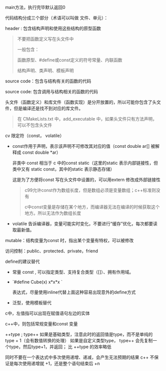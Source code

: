 main方法，执行完毕默认返回0



代码结构分成三个部分（术语可以叫做 文件、单元）：

header : 包含结构声明和使用这些结构的原型函数

> 不要把函数定义写在头文件中
>
> 一般包含：
>
> 函数原型、#define或const定义的符号常量、内联函数
>
> 结构声明、类声明、模板声明

source code：包含与结构有关的函数的代码

source code:  包含调用与结构相关的函数的代码



头文件（函数定义）和库文件（函数实现）是分开放置的，所以可能你包含了头文件，但是编译还是找不到对应的库文件。

> 在 CMakeLists.txt 中，add_executable 中，如果头文件只有方法声明，可以不包含头文件



cv 限定符（const， volatile）

- const作用于声明，表示该声明不可修改其对应的值（const double ar[] 被解释成 const double *ar）  

    非类中 const 相当于 c 中的const static（这里的static 表示内部链接性，但类中又有 static const，其中的static 表示静态存储）

    这是为了方便将const 写在头文件中设置的，可以用extern 修改成外部链接性

    >c99允许const作为数组长度，但是数组必须是变量数组；c++标准则没有  
    >
    >c中const变量是存储在某个地方，而编译器无法在编译的时候获取这个地方。所以无法作为数组长度

- volatile 告诉编译器，变量可能实时变化，不要进行“缓存”优化，每次都要读取最新值。

mutable：结构变量为const 时，指出某个变量有特权，可以被修改



访问控制：public、protected、private，friend



define的建议替代

- 常量 const , 可以指定类型、支持复合类型（\[\]）、拥有作用域。

- \`\#define Cube\(x\) x\*x\*x \`

    表达式，尽量使用inline代替上面这种容易出现意外的define方式  

- 泛型，使用模板替代



c中，左值指可以出现在赋值语句左边的实体

c++中，则包括常规变量和const 变量



++type ; type++
如果是基础类型，注意此时的返回值是type，而不是单纯的type + 1（会有数值转换的处理）
如果是自定义类型type， type++ 会先复制一个type，然后type+1，并返回；
比 ++type 的效率略低

同时不要在一个表达式中多次使用递增、递减，会产生无法预期的结果
c++ 不保证是每次使用递增就 +1，还是整个语句结束后 +n